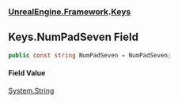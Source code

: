 ### [UnrealEngine.Framework](UnrealEngine_Framework.md 'UnrealEngine.Framework').[Keys](Keys.md 'UnrealEngine.Framework.Keys')
## Keys.NumPadSeven Field
```csharp
public const string NumPadSeven = NumPadSeven;
```
#### Field Value
[System.String](https://docs.microsoft.com/en-us/dotnet/api/System.String 'System.String')
